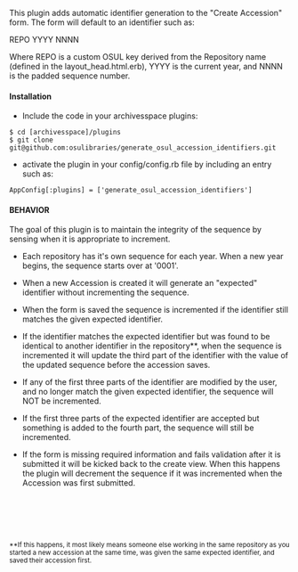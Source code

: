 This plugin adds automatic identifier generation to the "Create
Accession" form. The form will default to an identifier such as:

  REPO YYYY NNNN

Where REPO is a custom OSUL key derived from the Repository name (defined in the layout_head.html.erb), YYYY is the current year, and NNNN is the padded sequence number.

#### Installation
* Include the code in your archivesspace plugins:
```
$ cd [archivesspace]/plugins
$ git clone git@github.com:osulibraries/generate_osul_accession_identifiers.git
```
* activate the plugin in your config/config.rb file by
including an entry such as:

`AppConfig[:plugins] = ['generate_osul_accession_identifiers']`


#### BEHAVIOR
The goal of this plugin is to maintain the integrity of the sequence by sensing when it is appropriate to increment.

* Each repository has it's own sequence for each year. When a new year begins, the sequence starts over at '0001'.

* When a new Accession is created it will generate an "expected" identifier without incrementing the sequence.

* When the form is saved the sequence is incremented if the identifier still matches the given expected identifier.

* If the identifier matches the expected identifier but was found to be identical to another identifier in the repository**, when the sequence is incremented it will update the third part of the identifier with the value of the updated sequence before the accession saves. 

* If any of the first three parts of the identifier are modified by the user, and no longer match the given expected identifier, the sequence will NOT be incremented.

* If the first three parts of the expected identifier are accepted but something is added to the fourth part, the sequence will still be incremented.

* If the form is missing required information and fails validation after it is submitted it will be kicked back to the create view. When this happens the plugin will decrement the sequence if it was incremented when the Accession was first submitted. 





<br />
<br />
<br />
<br />



<sub>**If this happens, it most likely means someone else working in the same repository as you started a new accession at the same time, was given the same expected identifier, and saved their accession first.</sub>